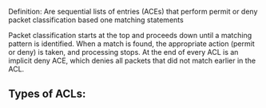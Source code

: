 Definition: Are sequential lists of entries (ACEs) that perform permit or deny packet classification based one matching statements

Packet classification starts at the top and proceeds down until a matching pattern is identified.
When a match is found, the appropriate action (permit or deny) is taken, and processing stops.
At the end of every ACL is an implicit deny ACE, which denies all packets that did not match earlier in the ACL.

Types of ACLs:
- 


